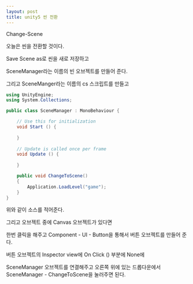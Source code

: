 ```yaml
---
layout: post
title: unity5 씬 전환
---
```


Change-Scene

오늘은 씬을 전환할 것이다.

Save Scene as로 씬을 새로 저장하고

SceneManager라는 이름의 빈 오브젝트를 만들어 준다.

그리고 SceneManger라는 이름의 cs 스크립트를 만들고

```c#
using UnityEngine;
using System.Collections;

public class SceneManager : MonoBehaviour {

	// Use this for initialization
	void Start () {
	
	}
	
	// Update is called once per frame
	void Update () {
	
	}

    public void ChangeToScene()
    {
        Application.LoadLevel("game");
    }
}
```
위와 같이 소스를 적어준다.

그리고 오브젝트 중에 Canvas 오브젝트가 있다면 

한번 클릭을 해주고 Component - UI - Button을 통해서 버튼 오브젝트를 만들어 준다.

버튼 오브젝트의 Inspector view에 On Click () 부분에 None에

SceneManager 오브젝트를 연결해주고 오른쪽 위에 있는 드롭다운에서 SceneManager - ChangeToScene을 눌러주면 된다.
